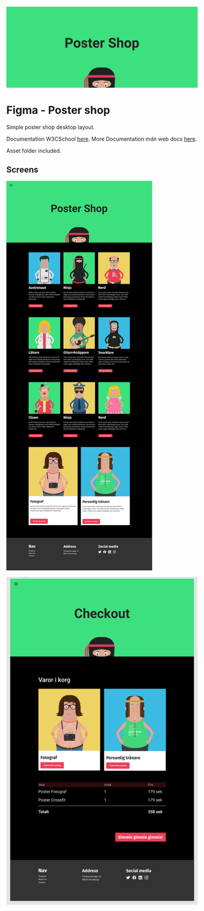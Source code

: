 ![poster](./poster.png)

# Figma - Poster shop

Simple poster shop desktop layout.


Documentation W3CSchool [here](https://www.w3schools.com/).
More Documentation mdn web docs [here](https://developer.mozilla.org/en-US/docs/Web/CSS/grid).

Asset folder included.

## Screens

![screens](screens.png)

![screens2](check-out.png)
